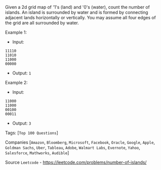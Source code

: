 Given a 2d grid map of '1's (land) and '0's (water), count the number of islands. An island is surrounded by water and is formed by connecting adjacent lands horizontally or vertically. You may assume all four edges of the grid are all surrounded by water.

Example 1:

- Input:
```
11110
11010
11000
00000
```

- Output: `1`

Example 2:

- Input:

```
11000
11000
00100
00011
```

- Output: `3`

Tags: [`Top 100 Questions`]

Companies [`Amazon`, `Bloomberg`, `Microsoft`, `Facebook`, `Oracle`, `Google`, `Apple`, `Goldman Sachs`, `Uber`, 
`Tableau`, `Adobe`, `Walmart Labs`, `Evernote`, `Yahoo`, `Salesforce`, `Mathworks`, `Audible`]

Source `Leetcode` - https://leetcode.com/problems/number-of-islands/
